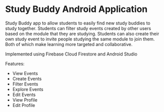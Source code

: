 # Study Buddy Android Application

Study Buddy app to allow students to easily find new study buddies to study together. 
Students can filter study events created by other users based on the module that they are studying. 
Students can also create their own study event to invite people studying the same module to join them. 
Both of which make learning more targeted and collaborative.

Implemented using Firebase Cloud Firestore and Android Studio

Features:
- View Events
- Create Events
- Filter Events
- Explore Events
- Edit Events
- View Profile
- Edit Profile
